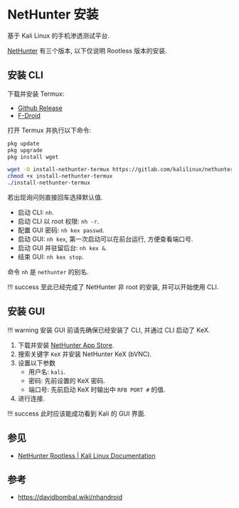 # NetHunter 安装

基于 Kali Linux 的手机渗透测试平台.

[NetHunter](https://www.kali.org/docs/nethunter/) 有三个版本, 以下仅说明 Rootless 版本的安装.

## 安装 CLI

下载并安装 Termux:

- [Github Release](https://github.com/termux/termux-app/releases)
- [F-Droid](https://f-droid.org/packages/com.termux)

打开 Termux 并执行以下命令:

```sh
pkg update
pkg upgrade
pkg install wget

wget -O install-nethunter-termux https://gitlab.com/kalilinux/nethunter/build-scripts/kali-nethunter-project/raw/master/nethunter-rootless/install-nethunter-termux # short url: https://bit.ly/3bvdkvh
chmod +x install-nethunter-termux
./install-nethunter-termux
```

若出现询问则直接回车选择默认值.

- 启动 CLI: `nh`.
- 启动 CLI 以 root 权限: `nh -r`.
- 配置 GUI 密码: `nh kex passwd`.
- 启动 GUI: `nh kex`, 第一次启动可以在前台运行, 方便查看端口号.
- 启动 GUI 并驻留后台: `nh kex &`.
- 结束 GUI: `nh kex stop`.

命令 `nh` 是 `nethunter` 的别名.

!!! success
    至此已经完成了 NetHunter 非 root 的安装, 并可以开始使用 CLI.

## 安装 GUI

!!! warning
    安装 GUI 前请先确保已经安装了 CLI, 并通过 CLI 启动了 KeX.

1. 下载并安装 [NetHunter App Store](https://store.nethunter.com/).  
2. 搜索关键字 `KeX` 并安装 NetHunter KeX (bVNC).  
3. 设置以下参数
    - 用户名: `kali`.
    - 密码: 先前设置的 KeX 密码.
    - 端口号: 先前启动 KeX 时输出中 `RFB PORT #` 的值.
4. 进行连接.

!!! success
    此时应该能成功看到 Kali 的 GUI 界面.

## 参见

- [NetHunter Rootless | Kali Linux Documentation](https://www.kali.org/docs/nethunter/nethunter-rootless/)

## 参考

- <https://davidbombal.wiki/nhandroid>
